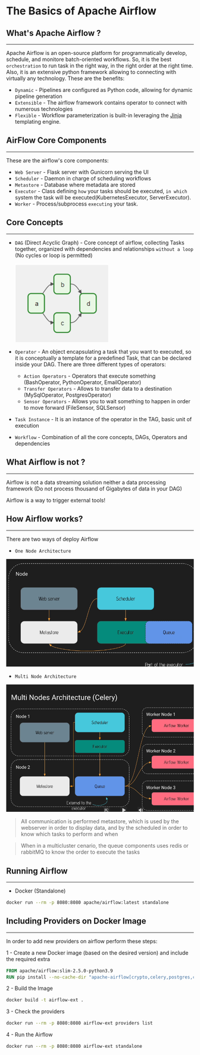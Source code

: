 # The Basics of Apache Airflow

## What's Apache Airflow ?
---

Apache Airflow is an open-source platform for programmatically develop, schedule, and monitore batch-oriented workflows. So, it is the best `orchestration` to run task in the right way, in the right order at the right time. Also, it is an extensive python framework allowing to connecting with virtually any technology. These are the benefits:

- `Dynamic` - Pipelines are configured as Python code, allowing for dynamic pipeline generation
- `Extensible` - The airflow framework contains operator to connect with numerous technologies
- `Flexible` - Workflow parameterization is built-in leveraging the [Jinja](https://jinja.palletsprojects.com/en/3.1.x/) templating engine.

## AirFlow Core Components
---

These are the airflow's core components:

- `Web Server` - Flask server with Gunicorn serving the UI
- `Scheduler` - Daemon in charge of scheduling workflows
- `Metastore` - Database where metadata are stored
- `Executor` - Class defining `how` your tasks should be executed, `in which` system the task will be executed(KubernetesExecutor, ServerExecutor).
- `Worker` - Process/subprocess `executing` your task.

## Core Concepts
---

- `DAG` (Direct Acyclic Graph) - Core concept of airflow, collecting Tasks together, organized with dependencies and relationships `without a loop` (No cycles or loop is permitted)
    
    <img src="./artifacts/pictures/00-DAG.png" width="250">

- `Operator` - An object encapsulating a task that you want to executed, so it is conceptually a template for a predefined Task, that can be declared inside your DAG. There are three different types of operators:
    - `Action Operators` - Operators that execute something (BashOperator, PythonOperator, EmailOperator)
    - `Transfer Operators` - Allows to transfer data to a destination (MySqlOperator, PostgresOperator)
    - `Sensor Operators` - Allows you to wait something to happen in order to move forward (FileSensor, SQLSensor)

- `Task Instance` - It is an instance of the operator in the TAG, basic unit of execution
- `Workflow` - Combination of all the core concepts, DAGs, Operators and dependencies

## What Airflow is not ?
---

Airflow is not a data streaming solution neither a data processing framework (Do not process thousand of Gigabytes of data in your DAG)

Airflow is a way to trigger external tools!

## How Airflow works?
---

There are two ways of deploy Airflow

- `One Node Architecture`

<img src="./artifacts/pictures/00-one-node-architecture.png" width="600">

- `Multi Node Architecture`

<img src="./artifacts/pictures/00-multi-node-architecture.png" width="600">

> All communication is performed metastore, which is used by the webserver in order to display data, and by the scheduled in order to know which tasks to perform and when

> When in a multicluster cenario, the queue components uses redis or rabbitMQ to know the order to execute the tasks

## Running Airflow
---

- Docker (Standalone)

```bash
docker run --rm -p 8080:8080 apache/airflow:latest standalone
```

## Including Providers on Docker Image
---

In order to add new providers on airflow perform these steps:

1 - Create a new Docker image (based on the desired version) and include the required extra

```Dockerfile
FROM apache/airflow:slim-2.5.0-python3.9
RUN pip install --no-cache-dir "apache-airflow[crypto,celery,postgres,cncf.kubernetes,docker]"==2.5.0
```

2 - Build the Image
```bash
docker build -t airflow-ext .
```

3 - Check the providers
```bash
docker run --rm -p 8080:8080 airflow-ext providers list
```

4 - Run the Airflow
```bash
docker run --rm -p 8080:8080 airflow-ext standalone
```